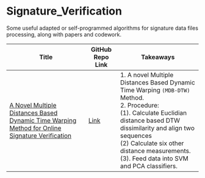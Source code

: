 # Signature_Verification
Some useful adapted or self-programmed algorithms for signature data files processing, along with papers and codework.

| Title | GitHub Repo Link | Takeaways | 
| ---- | ---------------- | ---------------------- |
| [A Novel Multiple Distances Based Dynamic Time Warping Method for Online Signature Verification](https://github.com/zhaoshengDS/Signature_Verification/blob/main/papers/A%20Novel%20Multiple%20Distances%20Based%20Dynamic.pdf) | [Link](https://github.com/ethanyxfang/MDB-DTW-for-signature-verification) | 1. A novel Multiple Distances Based Dynamic Time Warping `(MDB-DTW)` Method.<br>2. Procedure:<br>(1). Calculate Euclidian distance based DTW dissimilarity and align two sequences<br>(2) Calculate six other distance measurements.<br>(3). Feed data into SVM and PCA classifiers. |
